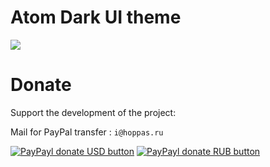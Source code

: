 # Atom Dark UI theme

![](https://raw.githubusercontent.com/hoppas/atom-hoppas-ui/master/screenshot.jpg)

# Donate
Support the development of the project:

Mail for PayPal transfer : `i@hoppas.ru`

[![PayPayl donate USD button](https://img.shields.io/badge/paypal-donate_USD-brightgreen.svg)](https://www.paypal.com/cgi-bin/webscr?cmd=_s-xclick&hosted_button_id=LGJR8N48DF4AJ)
[![PayPayl donate RUB button](https://img.shields.io/badge/paypal-donate_RUB-brightgreen.svg)](https://www.paypal.com/cgi-bin/webscr?cmd=_s-xclick&hosted_button_id=FK8BLPKW87ZPL)
